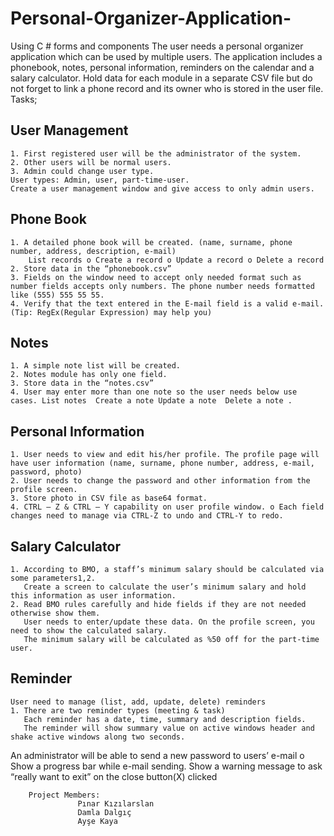 # Personal-Organizer-Application-
 Using C # forms and components
The user needs a personal organizer application which can be used by multiple users. The application includes a phonebook, notes, personal information, reminders on the calendar and a salary calculator. Hold data for each module in a separate CSV file but do not forget to link a phone record and its owner who is stored in the user file.
Tasks; 

## User Management 
    1. First registered user will be the administrator of the system. 
    2. Other users will be normal users. 
    3. Admin could change user type. 
    User types: Admin, user, part-time-user.
    Create a user management window and give access to only admin users. 
    
## Phone Book 
    1. A detailed phone book will be created. (name, surname, phone number, address, description, e-mail) 
        List records o Create a record o Update a record o Delete a record 
    2. Store data in the “phonebook.csv” 
    3. Fields on the window need to accept only needed format such as number fields accepts only numbers. The phone number needs formatted like (555) 555 55 55. 
    4. Verify that the text entered in the E-mail field is a valid e-mail. (Tip: RegEx(Regular Expression) may help you) 

## Notes 
    1. A simple note list will be created. 
    2. Notes module has only one field. 
    3. Store data in the “notes.csv” 
    4. User may enter more than one note so the user needs below use cases. List notes  Create a note Update a note  Delete a note .
    
## Personal Information 
    1. User needs to view and edit his/her profile. The profile page will have user information (name, surname, phone number, address, e-mail, password, photo) 
    2. User needs to change the password and other information from the profile screen. 
    3. Store photo in CSV file as base64 format. 
    4. CTRL – Z & CTRL – Y capability on user profile window. o Each field changes need to manage via CTRL-Z to undo and CTRL-Y to redo.
    
## Salary Calculator 
    1. According to BMO, a staff’s minimum salary should be calculated via some parameters1,2. 
       Create a screen to calculate the user’s minimum salary and hold this information as user information. 
    2. Read BMO rules carefully and hide fields if they are not needed otherwise show them. 
       User needs to enter/update these data. On the profile screen, you need to show the calculated salary. 
       The minimum salary will be calculated as %50 off for the part-time user. 
       
## Reminder
    User need to manage (list, add, update, delete) reminders 
    1. There are two reminder types (meeting & task)  
       Each reminder has a date, time, summary and description fields.
       The reminder will show summary value on active windows header and shake active windows along two seconds. 
       
An administrator will be able to send a new password to users’ e-mail  o Show a progress bar while e-mail sending. 
Show a warning message to ask “really want to exit” on the close button(X) clicked 

        Project Members:
                   Pınar Kızılarslan
                   Damla Dalgıç
                   Ayşe Kaya
       
    
